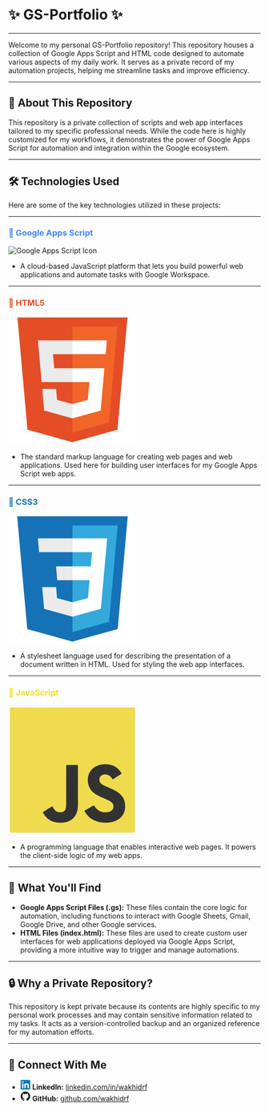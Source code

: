 # ✨ GS-Portfolio ✨

---

Welcome to my personal GS-Portfolio repository! This repository houses a collection of Google Apps Script and HTML code designed to automate various aspects of my daily work. It serves as a private record of my automation projects, helping me streamline tasks and improve efficiency.

---

## 🚀 About This Repository

This repository is a private collection of scripts and web app interfaces tailored to my specific professional needs. While the code here is highly customized for my workflows, it demonstrates the power of Google Apps Script for automation and integration within the Google ecosystem.

---

## 🛠️ Technologies Used

Here are some of the key technologies utilized in these projects:

---

### <span style="color: #4285F4;">🔵 Google Apps Script</span>
![Google Apps Script Icon](https://raw.githubusercontent.com/devicons/devicon/master/icons/googleappsscript/googleappsscript-original.svg)
* A cloud-based JavaScript platform that lets you build powerful web applications and automate tasks with Google Workspace.

---

### <span style="color: #E34F26;">🧡 HTML5</span>
![HTML5 Icon](https://raw.githubusercontent.com/devicons/devicon/master/icons/html5/html5-original.svg)
* The standard markup language for creating web pages and web applications. Used here for building user interfaces for my Google Apps Script web apps.

---

### <span style="color: #1572B6;">💙 CSS3</span>
![CSS3 Icon](https://raw.githubusercontent.com/devicons/devicon/master/icons/css3/css3-original.svg)
* A stylesheet language used for describing the presentation of a document written in HTML. Used for styling the web app interfaces.

---

### <span style="color: #F7DF1E;">💛 JavaScript</span>
![JavaScript Icon](https://raw.githubusercontent.com/devicons/devicon/master/icons/javascript/javascript-original.svg)
* A programming language that enables interactive web pages. It powers the client-side logic of my web apps.

---

## 📂 What You'll Find

* **Google Apps Script Files (.gs):** These files contain the core logic for automation, including functions to interact with Google Sheets, Gmail, Google Drive, and other Google services.
* **HTML Files (index.html):** These files are used to create custom user interfaces for web applications deployed via Google Apps Script, providing a more intuitive way to trigger and manage automations.

---

## 🔒 Why a Private Repository?

This repository is kept private because its contents are highly specific to my personal work processes and may contain sensitive information related to my tasks. It acts as a version-controlled backup and an organized reference for my automation efforts.

---

## 🔗 Connect With Me

* <img src="https://raw.githubusercontent.com/devicons/devicon/master/icons/linkedin/linkedin-original.svg" alt="LinkedIn Icon" width="20" height="20"/> **LinkedIn:** [linkedin.com/in/wakhidrf](https://www.linkedin.com/in/wakhidrf)
* <img src="https://raw.githubusercontent.com/devicons/devicon/master/icons/github/github-original.svg" alt="GitHub Icon" width="20" height="20"/> **GitHub:** [github.com/wakhidrf](https://github.com/wakhidrf)